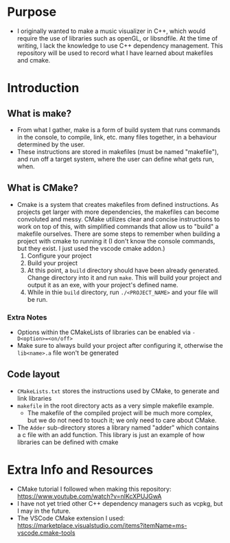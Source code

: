 # Purpose
* I originally wanted to make a music visualizer in C++, which would require the use of libraries such as openGL, or libsndfile. At the time of writing, I lack the knowledge to use C++ dependency management. This repository will be used to record what I have learned about makefiles and cmake.

# Introduction
## What is make?
* From what I gather, make is a form of build system that runs commands in the console, to compile, link, etc. many files together, in a behaviour determined by the user.
* These instructions are stored in makefiles (must be named "makefile"), and run off a target system, where the user can define what gets run, when.

## What is CMake?
* Cmake is a system that creates makefiles from defined instructions. As projects get larger with more dependencies, the makefiles can become convoluted and messy. CMake utilizes clear and concise instructions to work on top of this, with simplified commands that allow us to "build" a makefile ourselves.
There are some steps to remember when building a project with cmake to running it (I don't know the console commands, but they exist. I just used the vscode cmake addon.)
    1. Configure your project
    2. Build your project
    3. At this point, a `build` directory should have been already generated. Change directory into it and run `make`. This will build your project and output it as an exe, with your project's defined name.
    4. While in thie `build` directory, run `./<PROJECT_NAME>` and your file will be run.

### Extra Notes
* Options within the CMakeLists of libraries can be enabled via `-D<option>=<on/off>`
* Make sure to always build your project after configuring it, otherwise the `lib<name>.a` file won't be generated

## Code layout
* `CMakeLists.txt` stores the instructions used by CMake, to generate and link libraries
* `makefile` in the root directory acts as a very simple makefile example.
    * The makefile of the compiled project will be much more complex, but we do not need to touch it; we only need to care about CMake.
* The `Adder` sub-directory stores a library named "adder" which contains a c file with an add function. This library is just an example of how libraries can be defined with cmake


# Extra Info and Resources
* CMake tutorial I followed when making this repository: https://www.youtube.com/watch?v=nlKcXPUJGwA
* I have not yet tried other C++ dependency managers such as vcpkg, but I may in the future.
* The VSCode CMake extension I used: https://marketplace.visualstudio.com/items?itemName=ms-vscode.cmake-tools
